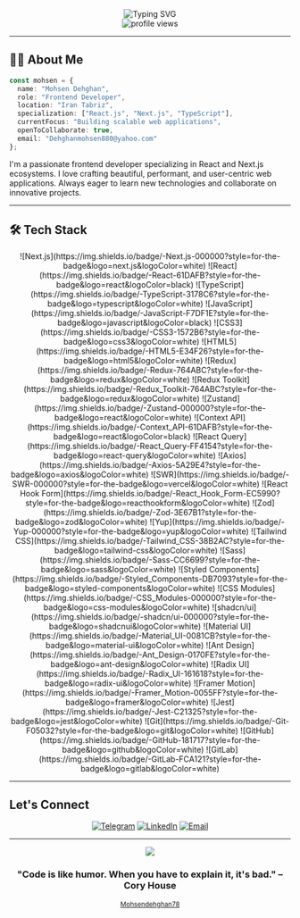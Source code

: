 <div align="center">
  <img src="https://readme-typing-svg.demolab.com?font=Fira+Code&size=32&duration=3000&pause=1000&color=00D9FF&center=true&vCenter=true&width=600&lines=Hi+%F0%9F%91%8B+I'm+Mohsen+Dehghan;Frontend+Developer;React.js+%26+Next.js+Specialist;Building+Modern+Web+Experiences" alt="Typing SVG" />
</div>

<div align="center">
  <img src="https://komarev.com/ghpvc/?username=Mohsendehghan78&label=Profile%20Views&color=0e75b6&style=flat" alt="profile views" />
</div>

---

## 👨‍💻 About Me

```typescript
const mohsen = {
  name: "Mohsen Dehghan",
  role: "Frontend Developer",
  location: "Iran Tabriz",
  specialization: ["React.js", "Next.js", "TypeScript"],
  currentFocus: "Building scalable web applications",
  openToCollaborate: true,
  email: "Dehghanmohsen880@yahoo.com"
};
```

I'm a passionate frontend developer specializing in React and Next.js ecosystems. I love crafting beautiful, performant, and user-centric web applications. Always eager to learn new technologies and collaborate on innovative projects.

---

## 🛠️ Tech Stack

<div align="center">
![Next.js](https://img.shields.io/badge/-Next.js-000000?style=for-the-badge&logo=next.js&logoColor=white)
![React](https://img.shields.io/badge/-React-61DAFB?style=for-the-badge&logo=react&logoColor=black)
![TypeScript](https://img.shields.io/badge/-TypeScript-3178C6?style=for-the-badge&logo=typescript&logoColor=white)
![JavaScript](https://img.shields.io/badge/-JavaScript-F7DF1E?style=for-the-badge&logo=javascript&logoColor=black)
![CSS3](https://img.shields.io/badge/-CSS3-1572B6?style=for-the-badge&logo=css3&logoColor=white)
![HTML5](https://img.shields.io/badge/-HTML5-E34F26?style=for-the-badge&logo=html5&logoColor=white)
![Redux](https://img.shields.io/badge/-Redux-764ABC?style=for-the-badge&logo=redux&logoColor=white)
![Redux Toolkit](https://img.shields.io/badge/-Redux_Toolkit-764ABC?style=for-the-badge&logo=redux&logoColor=white)
![Zustand](https://img.shields.io/badge/-Zustand-000000?style=for-the-badge&logo=react&logoColor=white)
![Context API](https://img.shields.io/badge/-Context_API-61DAFB?style=for-the-badge&logo=react&logoColor=black)
![React Query](https://img.shields.io/badge/-React_Query-FF4154?style=for-the-badge&logo=react-query&logoColor=white)
![Axios](https://img.shields.io/badge/-Axios-5A29E4?style=for-the-badge&logo=axios&logoColor=white)
![SWR](https://img.shields.io/badge/-SWR-000000?style=for-the-badge&logo=vercel&logoColor=white)
![React Hook Form](https://img.shields.io/badge/-React_Hook_Form-EC5990?style=for-the-badge&logo=reacthookform&logoColor=white)
![Zod](https://img.shields.io/badge/-Zod-3E67B1?style=for-the-badge&logo=zod&logoColor=white)
![Yup](https://img.shields.io/badge/-Yup-000000?style=for-the-badge&logo=yup&logoColor=white)
![Tailwind CSS](https://img.shields.io/badge/-Tailwind_CSS-38B2AC?style=for-the-badge&logo=tailwind-css&logoColor=white)
![Sass](https://img.shields.io/badge/-Sass-CC6699?style=for-the-badge&logo=sass&logoColor=white)
![Styled Components](https://img.shields.io/badge/-Styled_Components-DB7093?style=for-the-badge&logo=styled-components&logoColor=white)
![CSS Modules](https://img.shields.io/badge/-CSS_Modules-000000?style=for-the-badge&logo=css-modules&logoColor=white)
![shadcn/ui](https://img.shields.io/badge/-shadcn/ui-000000?style=for-the-badge&logo=shadcnui&logoColor=white)
![Material UI](https://img.shields.io/badge/-Material_UI-0081CB?style=for-the-badge&logo=material-ui&logoColor=white)
![Ant Design](https://img.shields.io/badge/-Ant_Design-0170FE?style=for-the-badge&logo=ant-design&logoColor=white)
![Radix UI](https://img.shields.io/badge/-Radix_UI-161618?style=for-the-badge&logo=radix-ui&logoColor=white)
![Framer Motion](https://img.shields.io/badge/-Framer_Motion-0055FF?style=for-the-badge&logo=framer&logoColor=white)
![Jest](https://img.shields.io/badge/-Jest-C21325?style=for-the-badge&logo=jest&logoColor=white)
![Git](https://img.shields.io/badge/-Git-F05032?style=for-the-badge&logo=git&logoColor=white)
![GitHub](https://img.shields.io/badge/-GitHub-181717?style=for-the-badge&logo=github&logoColor=white)
![GitLab](https://img.shields.io/badge/-GitLab-FCA121?style=for-the-badge&logo=gitlab&logoColor=white)
</div>

---

## Let's Connect

<div align="center">
  
[![Telegram](https://img.shields.io/badge/Telegram-2CA5E0?style=for-the-badge&logo=telegram&logoColor=white)](https://t.me/mohsen_dhqn)
[![LinkedIn](https://img.shields.io/badge/LinkedIn-0077B5?style=for-the-badge&logo=linkedin&logoColor=white)](https://www.linkedin.com/in/mohsen-dehghan-ba4b47258)
[![Email](https://img.shields.io/badge/Email-D14836?style=for-the-badge&logo=gmail&logoColor=white)](mailto:Dehghanmohsen880@yahoo.com)

</div>

---

<div align="center">
  <img src="https://capsule-render.vercel.app/api?type=waving&color=gradient&customColorList=6,11,20&height=100&section=footer&animation=twinkling" />
</div>

<div align="center">
  
###  "Code is like humor. When you have to explain it, it's bad." – Cory House

</div>

<div align="center">
  <sub><a href="https://github.com/Mohsendehghan78">Mohsendehghan78</a></sub>
</div>

